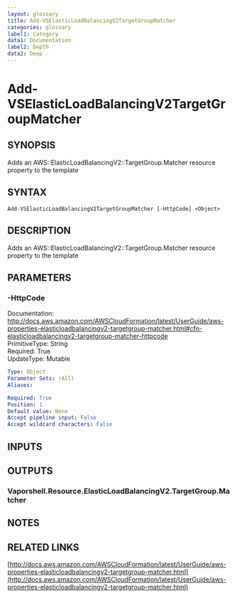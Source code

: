 ```yaml
---
layout: glossary
title: Add-VSElasticLoadBalancingV2TargetGroupMatcher
categories: glossary
label1: Category
data1: Documentation
label2: Depth
data2: Deep
---
```


# Add-VSElasticLoadBalancingV2TargetGroupMatcher

## SYNOPSIS
Adds an AWS::ElasticLoadBalancingV2::TargetGroup.Matcher resource property to the template

## SYNTAX

```
Add-VSElasticLoadBalancingV2TargetGroupMatcher [-HttpCode] <Object>
```

## DESCRIPTION
Adds an AWS::ElasticLoadBalancingV2::TargetGroup.Matcher resource property to the template

## PARAMETERS

### -HttpCode
Documentation: http://docs.aws.amazon.com/AWSCloudFormation/latest/UserGuide/aws-properties-elasticloadbalancingv2-targetgroup-matcher.html#cfn-elasticloadbalancingv2-targetgroup-matcher-httpcode    
PrimitiveType: String    
Required: True    
UpdateType: Mutable

```yaml
Type: Object
Parameter Sets: (All)
Aliases: 

Required: True
Position: 1
Default value: None
Accept pipeline input: False
Accept wildcard characters: False
```

## INPUTS

## OUTPUTS

### Vaporshell.Resource.ElasticLoadBalancingV2.TargetGroup.Matcher

## NOTES

## RELATED LINKS

[http://docs.aws.amazon.com/AWSCloudFormation/latest/UserGuide/aws-properties-elasticloadbalancingv2-targetgroup-matcher.html](http://docs.aws.amazon.com/AWSCloudFormation/latest/UserGuide/aws-properties-elasticloadbalancingv2-targetgroup-matcher.html)

